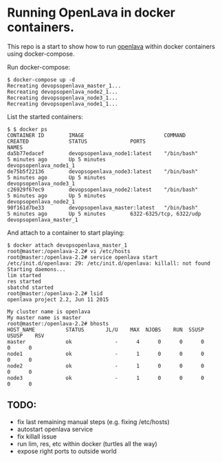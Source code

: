 
# Running OpenLava in docker containers.

This repo is a start to show how to run [openlava](http://www.openlava.org/) within docker containers using docker-compose.

Run docker-compose: 

    $ docker-compose up -d                 
    Recreating devopsopenlava_master_1...
    Recreating devopsopenlava_node2_1...
    Recreating devopsopenlava_node3_1...
    Recreating devopsopenlava_node1_1...

List the started containers:

    $ $ docker ps
    CONTAINER ID        IMAGE                          COMMAND             CREATED             STATUS              PORTS                     NAMES
    da5b77edacef        devopsopenlava_node1:latest    "/bin/bash"         5 minutes ago       Up 5 minutes                                  devopsopenlava_node1_1    
    de75b5f22136        devopsopenlava_node3:latest    "/bin/bash"         5 minutes ago       Up 5 minutes                                  devopsopenlava_node3_1    
    c26929f67ec9        devopsopenlava_node2:latest    "/bin/bash"         5 minutes ago       Up 5 minutes                                  devopsopenlava_node2_1    
    90f161d7be33        devopsopenlava_master:latest   "/bin/bash"         5 minutes ago       Up 5 minutes        6322-6325/tcp, 6322/udp   devopsopenlava_master_1    

And attach to a container to start playing:

    $ docker attach devopsopenlava_master_1
    root@master:/openlava-2.2# vi /etc/hosts 
    root@master:/openlava-2.2# service openlava start
    /etc/init.d/openlava: 29: /etc/init.d/openlava: killall: not found
    Starting daemons...
    lim started
    res started
    sbatchd started
    root@master:/openlava-2.2# lsid
    openlava project 2.2, Jun 11 2015

    My cluster name is openlava
    My master name is master
    root@master:/openlava-2.2# bhosts
    HOST_NAME          STATUS       JL/U    MAX  NJOBS    RUN  SSUSP  USUSP    RSV 
    master             ok              -      4      0      0      0      0      0
    node1              ok              -      1      0      0      0      0      0
    node2              ok              -      1      0      0      0      0      0
    node3              ok              -      1      0      0      0      0      0

## TODO:

 * fix last remaining manual steps (e.g. fixing /etc/hosts)
 * autostart openlava service
 * fix killall issue
 * run lim, res, etc within docker (turtles all the way)
 * expose right ports to outside world

